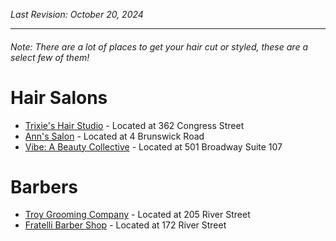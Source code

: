 _Last Revision: October 20, 2024_

---
###### Note: There are a lot of places to get your hair cut or styled, these are a select few of them!
# Hair Salons
* [Trixie's Hair Studio](https://www.yelp.com/biz/trixies-hair-studio-troy) - Located at 362 Congress Street
* [Ann's Salon](https://www.yelp.com/biz/anns-salon-troy) - Located at 4 Brunswick Road
* [Vibe: A Beauty Collective](https://vibebeautycollective.com/) - Located at 501 Broadway Suite 107

# Barbers
* [Troy Grooming Company](https://www.yelp.com/biz/troy-grooming-troy-3) - Located at 205 River Street
* [Fratelli Barber Shop](https://www.instagram.com/fratelli.barbershop/?utm_medium=copy_link) - Located at 172 River Street